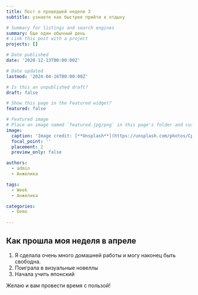 ```yaml
---
title: Пост о прошедшей недели 3
subtitle: узнаете как быстрее прийти к отдыху

# Summary for listings and search engines
summary: Еще один обычный день
# Link this post with a project
projects: []

# Date published
date: '2020-12-13T00:00:00Z'

# Date updated
lastmod: '2024-04-16T00:00:00Z'

# Is this an unpublished draft?
draft: false

# Show this page in the Featured widget?
featured: false

# Featured image
# Place an image named `featured.jpg/png` in this page's folder and customize its options here.
image:
  caption: 'Image credit: [**Unsplash**](https://unsplash.com/photos/CpkOjOcXdUY)'
  focal_point: ''
  placement: 2
  preview_only: false

authors:
  - admin
  - Анжелика

tags:
  - Week
  - Анжелика

categories:
  - Demo
  
---
```



## Как прошла моя неделя в апреле

1. Я сделала очень много домашней работы и могу наконец быть свободна.
2. Поиграла в визуальные новеллы
3. Начала учить японский

Желаю и вам провести время с пользой!


